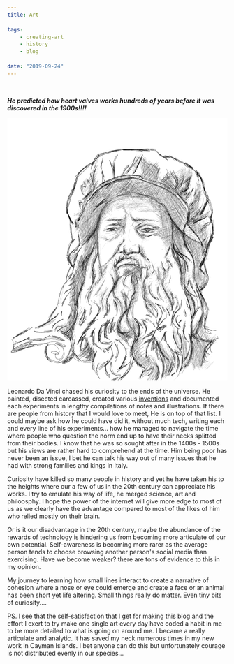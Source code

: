 ```yaml
---
title: Art

tags:
    - creating-art
    - history
    - blog

date: "2019-09-24"
---
```

<br/>

***He predicted how heart valves works hundreds of years before it was discovered in the 1900s!!!!*** 

![davinci](davinci.jpg) 

Leonardo Da Vinci chased his curiosity to the ends of the universe. He painted, disected carcassed, created various [inventions](http://www.da-vinci-inventions.com/davinci-inventions.aspx) and documented each experiments in lengthy compilations of notes and illustrations. If there are people from history that I would love to meet, He is on top of that list. I could maybe ask how he could have did it, without much tech, writing each and every line of his experiments... how he managed to navigate the time where people who question the norm end up to have their necks splitted from their bodies. I know that he was so sought after in the 1400s - 1500s but his views are rather hard to comprehend at the time. Him being poor has never been an issue, I bet he can talk his way out of many issues that he had with strong families and kings in Italy.

Curiosity have killed so many people in history and yet he have taken his to the heights where our a few of us in the 20th century can appreciate his works. I try to emulate his way of life, he merged science, art and philoosphy. I hope the power of the internet will give more edge to most of us as we clearly have the advantage compared to most of the likes of him who relied mostly on their brain. 

Or is it our disadvantage in the 20th century, maybe the abundance of the rewards of technology is hindering us from becoming more articulate of our own potential. Self-awareness is becoming more rarer as the average person tends to choose browsing another person's social media than exercising. Have we become weaker? there are tons of evidence to this in my opinion.

My journey to learning how small lines interact to create a narrative of cohesion where a nose or eye could emerge and create a face or an animal has been short yet life altering. Small things really do matter. Even tiny bits of curiosity....  

PS. I see that the self-satisfaction that I get for making this blog and the effort I exert to try make one single art every day have coded a habit in me to be more detailed to what is going on around me. I became a really articulate and analytic. It has saved my neck numerous times in my new work in Cayman Islands. I bet anyone can do this but unfortunately courage is not distributed evenly in our species...